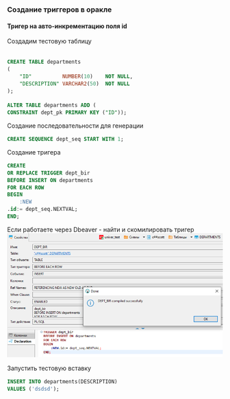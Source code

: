 ### Создание триггеров в оракле

#### Тригер на авто-инкрементацию поля id

Создадим тестовую таблицу

```sql

CREATE TABLE departments
(
    "ID"          NUMBER(10)    NOT NULL,
    "DESCRIPTION" VARCHAR2(50)  NOT NULL
);

ALTER TABLE departments ADD (
CONSTRAINT dept_pk PRIMARY KEY ("ID"));
```

Создание последовательности для генерации

```sql
CREATE SEQUENCE dept_seq START WITH 1;
```

Создание тригера

```sql
CREATE
OR REPLACE TRIGGER dept_bir
BEFORE INSERT ON departments 
FOR EACH ROW
BEGIN
 	:NEW
.id:= dept_seq.NEXTVAL;
END;
```

Если работаете через Dbeaver - найти и скомилировать тригер
![img.png](pics/img2.png)

Запустить тестовую вставку

```sql
INSERT INTO departments(DESCRIPTION)
VALUES ('dsdsd');
```

